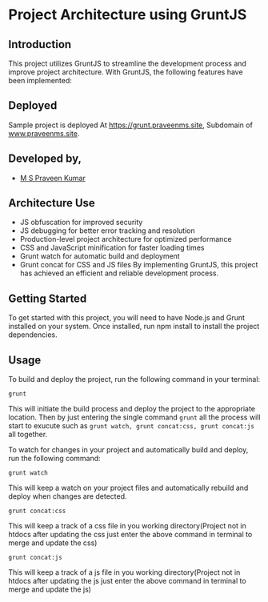 
# Project Architecture using GruntJS
## Introduction

This project utilizes GruntJS to streamline the development process and improve project architecture. With GruntJS, the following features have been implemented:

## Deployed

Sample project is deployed At https://grunt.praveenms.site, Subdomain of www.praveenms.site.

## Developed by, 

- [M S Praveen Kumar](https://www.praveenms.site)

## Architecture Use
- JS obfuscation for improved security
- JS debugging for better error tracking and resolution
- Production-level project architecture for optimized performance
- CSS and JavaScript minification for faster loading times
- Grunt watch for automatic build and deployment
- Grunt concat for CSS and JS files
By implementing GruntJS, this project has achieved an efficient and reliable development process.

## Getting Started
To get started with this project, you will need to have Node.js and Grunt installed on your system. Once installed, run npm install to install the project dependencies.

## Usage
To build and deploy the project, run the following command in your terminal:

```
grunt
```
This will initiate the build process and deploy the project to the appropriate location. Then by just entering the single command ```grunt``` all the process will start to exucute such as ```grunt watch, grunt concat:css, grunt concat:js``` all together.

To watch for changes in your project and automatically build and deploy, run the following command:

```
grunt watch
```
This will keep a watch on your project files and automatically rebuild and deploy when changes are detected.


```
grunt concat:css
```
This will keep a track of a css file in you working directory(Project not in htdocs after updating the css just enter the above command in terminal to merge and update the css)

```
grunt concat:js 
```
This will keep a track of a js file in you working directory(Project not in htdocs after updating the js just enter the above command in terminal to merge and update the js)
